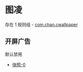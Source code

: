 # 图凌

存在 1 规则组 - [com.chan.cwallpaper](/src/apps/com.chan.cwallpaper.ts)

## 开屏广告

默认禁用

- [快照-0](https://i.gkd.li/i/14293734)
